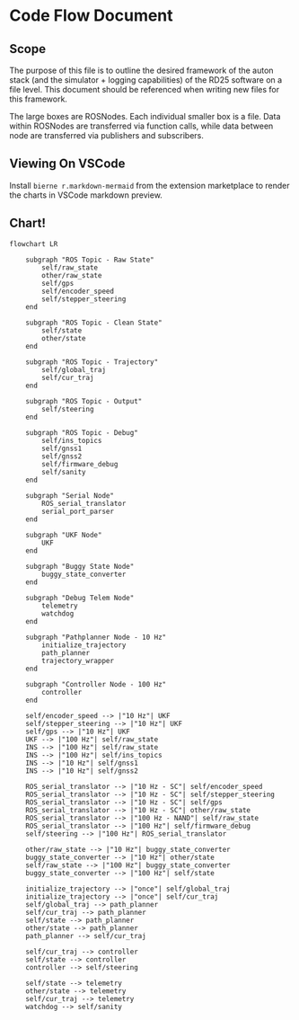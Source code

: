 # Code Flow Document
## Scope
The purpose of this file is to outline the desired framework of the auton stack (and the simulator + logging capabilities) of the RD25 software on a file level. This document should be referenced when writing new files for this framework.

The large boxes are ROSNodes. Each individual smaller box is a file. Data within ROSNodes are transferred via function calls, while data between node are transferred via publishers and subscribers.

## Viewing On VSCode
Install `bierne
r.markdown-mermaid` from the extension marketplace to render the charts in VSCode markdown preview.

## Chart!


```mermaid
flowchart LR

    subgraph "ROS Topic - Raw State"
        self/raw_state
        other/raw_state
        self/gps
        self/encoder_speed
        self/stepper_steering
    end

    subgraph "ROS Topic - Clean State"
        self/state
        other/state
    end

    subgraph "ROS Topic - Trajectory"
        self/global_traj
        self/cur_traj
    end

    subgraph "ROS Topic - Output"
        self/steering
    end

    subgraph "ROS Topic - Debug"
        self/ins_topics 
        self/gnss1
        self/gnss2
        self/firmware_debug
        self/sanity
    end
    
    subgraph "Serial Node"
        ROS_serial_translator
        serial_port_parser
    end

    subgraph "UKF Node"
        UKF
    end

    subgraph "Buggy State Node"
        buggy_state_converter
    end

    subgraph "Debug Telem Node"
        telemetry
        watchdog
    end

    subgraph "Pathplanner Node - 10 Hz"
        initialize_trajectory
        path_planner
        trajectory_wrapper
    end

    subgraph "Controller Node - 100 Hz"
        controller
    end

    self/encoder_speed --> |"10 Hz"| UKF
    self/stepper_steering --> |"10 Hz"| UKF
    self/gps --> |"10 Hz"| UKF
    UKF --> |"100 Hz"| self/raw_state
    INS --> |"100 Hz"| self/raw_state
    INS --> |"100 Hz"| self/ins_topics
    INS --> |"10 Hz"| self/gnss1
    INS --> |"10 Hz"| self/gnss2

    ROS_serial_translator --> |"10 Hz - SC"| self/encoder_speed
    ROS_serial_translator --> |"10 Hz - SC"| self/stepper_steering
    ROS_serial_translator --> |"10 Hz - SC"| self/gps
    ROS_serial_translator --> |"10 Hz - SC"| other/raw_state
    ROS_serial_translator --> |"100 Hz - NAND"| self/raw_state
    ROS_serial_translator --> |"100 Hz"| self/firmware_debug
    self/steering --> |"100 Hz"| ROS_serial_translator

    other/raw_state --> |"10 Hz"| buggy_state_converter
    buggy_state_converter --> |"10 Hz"| other/state
    self/raw_state --> |"100 Hz"| buggy_state_converter
    buggy_state_converter --> |"100 Hz"| self/state

    initialize_trajectory --> |"once"| self/global_traj
    initialize_trajectory --> |"once"| self/cur_traj
    self/global_traj --> path_planner
    self/cur_traj --> path_planner
    self/state --> path_planner
    other/state --> path_planner
    path_planner --> self/cur_traj

    self/cur_traj --> controller
    self/state --> controller
    controller --> self/steering

    self/state --> telemetry
    other/state --> telemetry
    self/cur_traj --> telemetry
    watchdog --> self/sanity
    
```